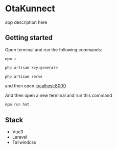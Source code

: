 # OtaKunnect

app description here

## Getting started

Open terminal and run the following commands:

```bash
npm i

php artisan key:generate

php artisan serve

```

and then open [localhost:8000](localhost:8000)

And then open a new terminal and run this command

```bash
npm run hot
```

## Stack

-   Vue3
-   Laravel
-   Tailwindcss
